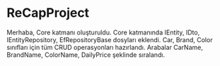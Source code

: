 # ReCapProject
Merhaba,
Core katmanı oluşturuldu.
Core katmanında IEntity, IDto, IEntityRepository, EfRepositoryBase dosyları eklendi.
Car, Brand, Color sınıfları için tüm CRUD operasyonları hazırlandı.
Arabalar CarName, BrandName, ColorName, DailyPrice şeklinde sıralandı.
